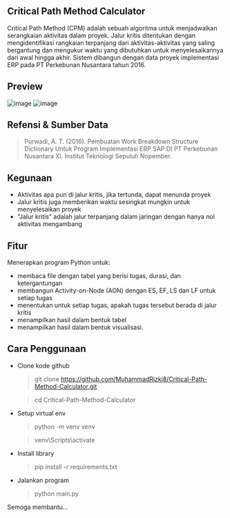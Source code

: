 Critical Path Method Calculator
---------------------------------
Critical Path Method (CPM) adalah sebuah algoritma untuk menjadwalkan serangkaian aktivitas dalam proyek. Jalur kritis ditentukan dengan mengidentifikasi rangkaian terpanjang dari aktivitas-aktivitas yang saling bergantung dan mengukur waktu yang dibutuhkan untuk menyelesaikannya dari awal hingga akhir. Sistem dibangun dengan data proyek implementasi ERP pada PT Perkebunan Nusantara tahun 2016.

Preview
--------------------------------
![image](https://github.com/MuhammadRizki8/Critical-Path-Method-Calculator/assets/100481579/4d3d2764-a125-4a25-9db9-ef7457463606)
![image](https://github.com/MuhammadRizki8/Critical-Path-Method-Calculator/assets/100481579/859dbbed-7eed-4f7d-9356-96c30b6bdafd)

Refensi & Sumber Data
--------------------
> Purwadi, A. T. (2016). Pembuatan Work Breakdown Structure Dictionary Untuk Program Implementasi ERP SAP DI PT Perkebunan Nusantara XI. Institut Teknologi Sepuluh Nopember.

Kegunaan
----------------------
- Aktivitas apa pun di jalur kritis, jika tertunda, dapat menunda proyek
- Jalur kritis juga memberikan waktu sesingkat mungkin untuk menyelesaikan proyek
- "Jalur kritis" adalah jalur terpanjang dalam jaringan dengan hanya nol aktivitas mengambang

Fitur
------------------------------
Menerapkan program Python untuk:
- membaca file dengan tabel yang berisi tugas, durasi, dan ketergantungan
- membangun Activity-on-Node (AON) dengan ES, EF, LS dan LF untuk setiap tugas
- menentukan untuk setiap tugas, apakah tugas tersebut berada di jalur kritis
- menampilkan hasil dalam bentuk tabel
- menampilkan hasil dalam bentuk visualisasi.

Cara Penggunaan
------------------------------
- Clone kode github
  > git clone https://github.com/MuhammadRizki8/Critical-Path-Method-Calculator.git
  
  > cd Critical-Path-Method-Calculator
- Setup virtual  env
  > python -m venv venv
  
  > venv\Scripts\activate
- Install library
  > pip install -r requirements.txt
- Jalankan program
  > python main.py

Semoga membantu...




